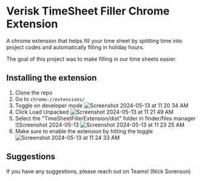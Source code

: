 
# Verisk TimeSheet Filler Chrome Extension

A chrome extension that helps fill your time sheet by splitting time into project codes and automatically filling in holiday hours.

The goal of this project was to make filling in our time sheets easier.

## Installing the extension
1. Clone the repo
4. Go to ```chrome://extensions/```
5. Toggle on developer mode ![Screenshot 2024-05-13 at 11 20 34 AM](https://github.com/KodingKing99/TimeSheetFiller/assets/89875464/53e75335-2897-46dd-a231-801366bf26fc)
6. Click Load Unpacked ![Screenshot 2024-05-13 at 11 21 49 AM](https://github.com/KodingKing99/TimeSheetFiller/assets/89875464/ee194db5-bcbc-4e52-9e08-bf9e6fc560d6)
7. Select the "TimeSheetFillerExtension/dist" folder in finder/files manager ![Screenshot 2024-05-13 ![Screenshot 2024-05-13 at 11 23 25 AM](https://github.com/KodingKing99/TimeSheetFiller/assets/89875464/019c2e87-1339-4ab5-8114-b38419054776)
8. Make sure to enable the extension by hitting the toggle ![Screenshot 2024-05-13 at 11 24 33 AM](https://github.com/KodingKing99/TimeSheetFiller/assets/89875464/93627ea2-29ad-4fb6-8040-52ee6d34065c)

## Suggestions

If you have any suggestions, please reach out on Teams! (Nick Sorenson)

